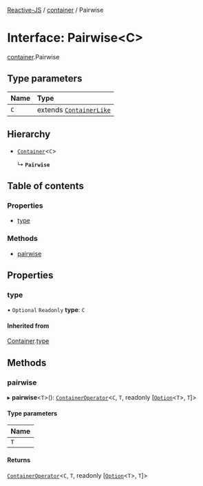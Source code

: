 [Reactive-JS](../README.md) / [container](../modules/container.md) / Pairwise

# Interface: Pairwise<C\>

[container](../modules/container.md).Pairwise

## Type parameters

| Name | Type |
| :------ | :------ |
| `C` | extends [`ContainerLike`](container.ContainerLike.md) |

## Hierarchy

- [`Container`](container.Container.md)<`C`\>

  ↳ **`Pairwise`**

## Table of contents

### Properties

- [type](container.Pairwise.md#type)

### Methods

- [pairwise](container.Pairwise.md#pairwise)

## Properties

### type

• `Optional` `Readonly` **type**: `C`

#### Inherited from

[Container](container.Container.md).[type](container.Container.md#type)

## Methods

### pairwise

▸ **pairwise**<`T`\>(): [`ContainerOperator`](../modules/container.md#containeroperator)<`C`, `T`, readonly [[`Option`](../modules/option.md#option)<`T`\>, `T`]\>

#### Type parameters

| Name |
| :------ |
| `T` |

#### Returns

[`ContainerOperator`](../modules/container.md#containeroperator)<`C`, `T`, readonly [[`Option`](../modules/option.md#option)<`T`\>, `T`]\>
